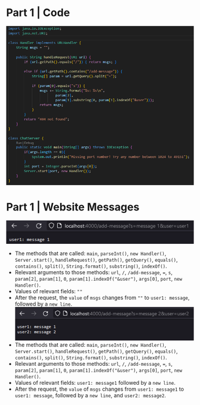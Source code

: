 # Part 1 | Code
![Code](code.png)
# Part 1 | Website Messages
![Add Message 1](message1.png)
* The methods that are called: `main`, `parseInt()`, `new Handler()`, `Server.start()`, `handleRequest()`, `getPath()`, `getQuery()`, `equals()`, `contains()`, `split()`, `String.format()`, `substring()`, `indexOf()`.
* Relevant arguments to those methods: `url`, `/`, `/add-message`, `=`, `s`, `param[2]`, `param[1]`, `0`, `param[1].indexOf("&user")`, `args[0]`, `port`, `new Handler()`.
* Values of relevant fields: `""`
* After the request, the `value` of `msgs` changes from `""` to `user1: message`, followed by a `new line`.\
![Add Message 2](message2.png)
* The methods that are called: `main`, `parseInt()`, `new Handler()`, `Server.start()`, `handleRequest()`, `getPath()`, `getQuery()`, `equals()`, `contains()`, `split()`, `String.format()`, `substring()`, `indexOf()`.
* Relevant arguments to those methods: `url`, `/`, `/add-message`, `=`, `s`, `param[2]`, `param[1]`, `0`, `param[1].indexOf("&user")`, `args[0]`, `port`, `new Handler()`.
* Values of relevant fields: `user1: message1` followed by a `new line`.
* After the request, the `value` of `msgs` changes from `user1: message1` to `user1: message`, followed by a `new line`, and `user2: message2`.

